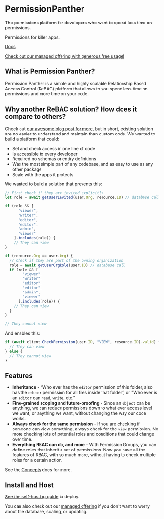 # PermissionPanther
The permissions platform for developers who want to spend less time on permissions.

Permissions for killer apps.

[Docs](https://docs.permissionpather.com?ref=gh)

[Check out our managed offering with generous free usage!](https://permissionpanther.com?ref=gh)

## What is Permission Panther?

Permission Panther is a simple and highly scalable Relationship Based Access Control (ReBAC) platform that allows to you spend less time on permissions and more time on your code.

## Why another ReBAC solution? How does it compare to others?

Check out [our awesome blog post for more](https://docs.permissionpanther.com/blog/rbac-vs-rebac?ref=gh), but in short, existing solution are no easier to understand and maintain than custom code. We wanted to build a platform that could:

- Set and check access in one line of code
- Is accessible to every developer
- Required no schemas or entity definitions
- Was the most simple part of any codebase, and as easy to use as any other package
- Scale with the apps it protects

We wanted to build a solution that prevents this:

```js
// First check if they are invited explicitly
let role = await getUserInvited(user.Org, resource.ID) // database call

if (role && [
      "viewer",
      "writer",
      "editor",
      "editor",
      "admin",
      "viewer"
    ].includes(role)) {
    // They can view
}

if (resource.Org == user.Org) {
  // Check if they are part of the owning organization
  role = await getUserOrgRole(user.ID) // database call
  if (role && [
        "viewer",
        "writer",
        "editor",
        "editor",
        "admin",
        "viewer"
      ].includes(role)) {
    // They can view
  }
}

// They cannot view
```

And enables this:

```js
if (await client.CheckPermission(user.ID, "VIEW", resource.ID).valid) {
  // They can view
} else {
  // They cannot view
}
```

## Features

- **Inheritance** - “Who ever has the `editor` permission of this folder, also has the `editor` permission for all files inside that folder”, or "Who ever is an `editor` can `read`, `write`, etc."
- **Fine-grained scoping and future-proofing** - Since an `object` can be anything, we can reduce permissions down to what ever access level we want, or anything we want, without changing the way our code works.
- **Always check for the same permission** - If you are checking if someone can view something, always check for the `view` permission. No more checking lots of potential roles and conditions that could change over time.
- **Everything RBAC can do, and more** - With Permission Groups, you can define roles that inherit a set of permissions. Now you have all the features of RBAC, with so much more, without having to check multiple roles for a certain action.

See the [Concepts](https://docs.permissionpanther.com/docs/getting-started/concepts?ref=gh) docs for more.

## Install and Host

[See the self-hosting guide](https://docs.permissionpanther.com/docs/getting-started/install-server?ref=gh) to deploy.

You can also check out our [managed offering](https://permissionpanther.com?ref=gh) if you don't want to worry about the database, scaling, or updating.
